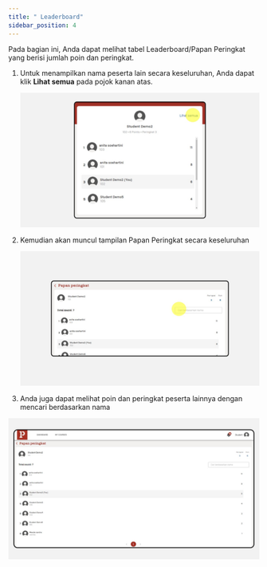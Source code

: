 ```yaml
---
title: " Leaderboard"
sidebar_position: 4
---
```

Pada bagian ini, Anda dapat melihat tabel Leaderboard/Papan Peringkat yang berisi jumlah poin dan peringkat. 

1. Untuk menampilkan nama peserta lain secara keseluruhan, Anda dapat klik **Lihat semua** pada pojok kanan atas. 

   ![](/img/leaderboard.jpg)
2. Kemudian akan muncul tampilan Papan Peringkat secara keseluruhan

   ![](/img/leaderboard-1.jpg)
3. Anda juga dapat melihat poin dan peringkat peserta lainnya dengan mencari berdasarkan nama

![](/img/leaderboard-2.jpg)
